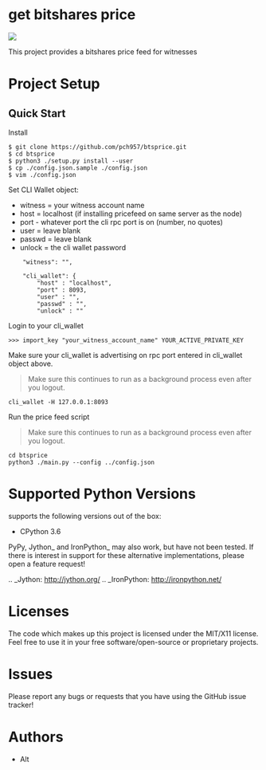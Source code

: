 
# get bitshares price

![](https://bitsharestalk.org/BitSharesFinalTM200.png)

This project provides a bitshares price feed for witnesses

# Project Setup

## Quick Start

Install
```
$ git clone https://github.com/pch957/btsprice.git
$ cd btsprice
$ python3 ./setup.py install --user
$ cp ./config.json.sample ./config.json
$ vim ./config.json
```

Set CLI Wallet object:

- witness = your witness account name
- host = localhost (if installing pricefeed on same server as the node)
- port - whatever port the cli rpc port is on (number, no quotes)
- user = leave blank
- passwd = leave blank
- unlock = the cli wallet password

```
    "witness": "",

    "cli_wallet": {
        "host" : "localhost",
        "port" : 8093,
        "user" : "",
        "passwd" : "",
        "unlock" : ""
```

Login to your cli_wallet

```
>>> import_key "your_witness_account_name" YOUR_ACTIVE_PRIVATE_KEY
```

Make sure your cli_wallet is advertising on rpc port entered in cli_wallet object above.

>Make sure this continues to run as a background process even after you logout.

```
cli_wallet -H 127.0.0.1:8093
```

Run the price feed script

>Make sure this continues to run as a background process even after you logout.

```
cd btsprice
python3 ./main.py --config ../config.json
```

Supported Python Versions
=========================

supports the following versions out of the box:

* CPython  3.6

PyPy, Jython_ and IronPython_ may also work, but have not been tested. If there is interest in support for these alternative implementations, please open a feature request!

.. _Jython: http://jython.org/
.. _IronPython: http://ironpython.net/

Licenses
========
The code which makes up this project is licensed under the MIT/X11 license. Feel free to use it in your free software/open-source or proprietary projects.

Issues
======

Please report any bugs or requests that you have using the GitHub issue tracker!

Authors
=======

* Alt
